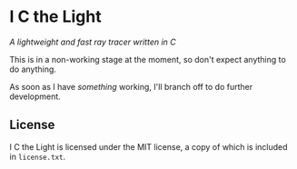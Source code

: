 # I C the Light

*A lightweight and fast ray tracer written in C*

This is in a non-working stage at the moment, so don't expect anything to do anything.

As soon as I have *something* working, I'll branch off to do further development.

## License

I C the Light is licensed under the MIT license, a copy of which is included in `license.txt`.
